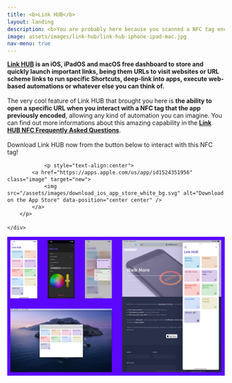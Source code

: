 ```yaml
---
title: <b>Link HUB</b>
layout: landing
description: <b>You are probably here because you scanned a NFC tag encoded by Link HUB, but don't have the app installed on your device...</b>
image: assets/images/link-hub/link-hub-iphone-ipad-mac.jpg
nav-menu: true
---
```


<!-- Main -->
<div id="main">

<!-- One -->
<section id="one">
	<div class="inner">
		<p>
			<b><a href="https://apps.apple.com/us/app/id1524351956">Link HUB</a> is an iOS, iPadOS and macOS free dashboard to store and quickly launch important links, being them URLs to visit websites or URL scheme links to run specific Shortcuts, deep-link into apps, execute web-based automations or whatever else you can think of.</b><br><br>The very cool feature of Link HUB that brought you here is <b>the ability to open a specific URL when you interact with a NFC tag that the app previously encoded</b>, allowing any kind of automation you can imagine. You can find out more informations about this amazing capability in the <b><a href="{{ site.baseurl }}/link-hub/link-hub_nfc_faq">Link HUB NFC Frequently Asked Questions</a></b>.<br><br>Download Link HUB now from the button below to interact with this NFC tag!
		</p>
		
				<p style="text-align:center">
			<a href="https://apps.apple.com/us/app/id1524351956" class="image" target="new">
				<img src="/assets/images/download_ios_app_store_white_bg.svg" alt="Download on the App Store" data-position="center center" />
			</a>
		</p>
		
	</div>
</section>
<img src="assets/images/link-hub/link-hub-screenshots.jpg" alt="" data-position="center center"/>
</div>